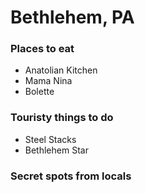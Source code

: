# Bethlehem, PA

### Places to eat
- Anatolian Kitchen
- Mama Nina
- Bolette

### Touristy things to do
- Steel Stacks
- Bethlehem Star

### Secret spots from locals

